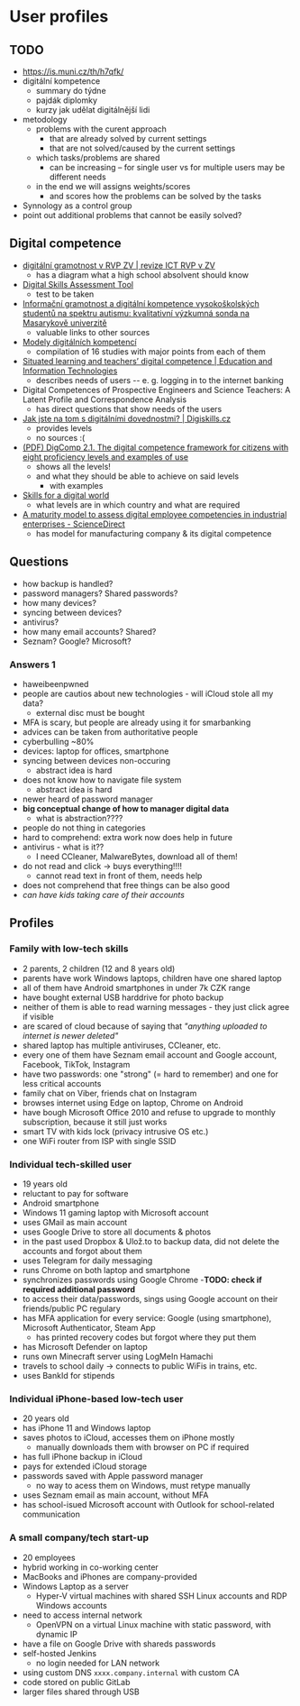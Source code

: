 # User profiles

## TODO

- https://is.muni.cz/th/h7qfk/
- digitální kompetence
  - summary do týdne
  - pajdák diplomky
  - kurzy jak udělat digitálnější lidi
- metodology
  - problems with the curent approach
    - that are already solved by current settings
    - that are not solved/caused by the current settings
  - which tasks/problems are shared
    - can be increasing – for single user vs for multiple users may be different needs
  - in the end we will assigns weights/scores
    - and scores how the problems can be solved by the tasks
- Synnology as a control group
- point out additional problems that cannot be easily solved?

## Digital competence

- [digitální gramotnost v RVP ZV | revize ICT RVP v ZV](https://revize.edu.cz/digitalni-gramotnost-v-rvp-zv)
  - has a diagram what a high school absolvent should know
- [Digital Skills Assessment Tool](https://europa.eu/europass/digitalskills/screen/home)
  - test to be taken
- [Informační gramotnost a digitální kompetence vysokoškolských
  studentů na spektru autismu: kvalitativní výzkumná sonda na Masarykově 
  univerzitě](https://is.muni.cz/th/kh08r/)
  - valuable links to other sources
- [Modely digitálních kompetencí](https://www.jtie.upol.cz/getrevsrc.php?identification=public&mag=jti&raid=185&type=fin&ver=2)
  - compilation of 16 studies with major points from each of them
- [Situated learning and teachers’ digital competence | Education and Information Technologies](https://link.springer.com/article/10.1007/s10639-008-9069-5)
  - describes needs of users -- e. g. logging in to the internet banking
- Digital Competences of Prospective Engineers and Science Teachers: A Latent Profile and Correspondence Analysis
  - has direct questions that show needs of the users
- [Jak jste na tom s digitálními dovednostmi? | Digiskills.cz](https://www.digiskills.cz/blog/jak-jste-na-tom-s-digitalnimi-dovednostmi)
  - provides levels
  - no sources :(
- [(PDF) DigComp 2.1. The digital competence framework for citizens with eight proficiency levels and examples of use](https://www.researchgate.net/publication/317013679_DigComp_21_The_digital_competence_framework_for_citizens_with_eight_proficiency_levels_and_examples_of_use)
  - shows all the levels!
  - and what they should be able to achieve on said levels
    - with examples
- [Skills for a digital world](https://www.oecd.org/els/emp/Skills-for-a-Digital-World.pdf)
  - what levels are in which country and what are required
- [A maturity model to assess digital employee competencies in industrial enterprises - ScienceDirect](https://pdf.sciencedirectassets.com/282173/1-s2.0-S2212827121X0011X/1-s2.0-S2212827121010970/main.pdf?X-Amz-Security-Token=IQoJb3JpZ2luX2VjEDQaCXVzLWVhc3QtMSJHMEUCIAx6sKSyh3%2Bblqzr4SxXplCljyhHyr4a9mP9pDkxI8DbAiEAgOQaiOThtuYGZpI%2BaGp06qGcVzv181FXyy2gGLwGxokqsgUIfRAFGgwwNTkwMDM1NDY4NjUiDBP7fFAZXjjLQv2xdSqPBfnKalr5OdmXskICn654SvaDy6XGtSDrpkexVs7H56geNhRvXRVL6goNV9fpfZbsfVrDPVv62c%2FgxEr1aKEQrRkPy9sOebB95tfMBUQOaLcCRdpIWpfRtHAg8E39%2BwTIBaj0Iu7iHzXd%2FXtISPIzrkrbsNDer6G%2FT1dXROBr6tJwMIy8P6ZbGj1DWugSMzc7OZSPlFvquQ7rzFFiIeaXgbNxQ%2FQbwgy4F%2F0jFfipYHemzw%2FlRJIxaTAqdEkvQHQkbCYa4ptVt7q2wJUoi98odpY%2B7VPzPrhJAkGrolufnpg3RCiWzQvkZeT16OuCUbR6QRzdQ8JDsdpOfhFhqOlEGm09BuldmAb5KvbEMLhe00Lp6iSz%2FRBofBzzCjbMUPHDMWBww6NpLzDL%2B1Jf%2FiMQ7O1WtiyTsoCYxDqF7PlvZrI6rBRtjpUd%2BqsI9oQd75EzK8q9KpSEW678sAv1KtHtfqoJL01ArhYwJszkBK1ENboTwPB814r%2BGlTVPJ9KmFG4aSqlZimX1THkPyrpRccwTQVSD6Txwj0lZMLNWjagpT5yhdBHrlYWckvORhFXfo5BdV7Dfsjk4jGAANKI7WuhKdqhOXvqKJHTQWpoRRLTWJR%2BI%2BoHi%2FTgAWfLuIddKu8PEJsRXyAGxsAKQErKRcVHifaFmpYO%2F3%2BUC5EN7r7UFjgoIeeSkG7t%2Bb91tfwtF9IgXWzMw%2BmTvTLSk1agCr9mS3q3jsm4Rj8uOZhtZkChhDB0g25uOrcsImSbenB%2Fq2BYD0jiW%2BISFbyhUyRyU8oIyIIFyU3aWGell6blnN5MHju8%2FYt%2FzpkIc45smqZUhqL0o8zom1SUrIOE%2FI7XPJdU5wVbBsUBnfSheHmtNFpuri4w877UqgY6sQG5dG7eG%2BDppgnbIjAUIUS1dw6RVnKREZFliwfRsPYVwn6xTZ%2Bg5d5Q6VSGDOCS254%2FH3IEwDIK893rvtwrfAl8zkaxmQqc%2Fml7mcwNZbaGZud70LDbxqo9lQXD7QcZ3QQGg%2BpPkPGVHJ0oiX1d6Ae1gTPt%2F3crRC7YbTGxdymrhBc3uum02eaokUWnU2swyV4QoYuKdBwCZzdrjjF0j%2FPfdTHtn9ovfa8sMVhK69R7nJ8%3D&X-Amz-Algorithm=AWS4-HMAC-SHA256&X-Amz-Date=20231115T200854Z&X-Amz-SignedHeaders=host&X-Amz-Expires=300&X-Amz-Credential=ASIAQ3PHCVTYZ6ULTQX3%2F20231115%2Fus-east-1%2Fs3%2Faws4_request&X-Amz-Signature=863144091e7fa5db3f32d8224b9a0dd7aed74422842122d7afa60508e76f979a&hash=ebe409ad4f715349365c4891d7ec829dd9103d652fd6a1570a9d7cfd337a6219&host=68042c943591013ac2b2430a89b270f6af2c76d8dfd086a07176afe7c76c2c61&pii=S2212827121010970&tid=spdf-f90b59bf-1976-41ff-8670-7cbe9d72212f&sid=e14683182702674ff2886638aa9f005844a4gxrqb&type=client&tsoh=d3d3LnNjaWVuY2VkaXJlY3QuY29t&ua=051458505106545f0951&rr=826a20f7f8406e95&cc=cz)
  - has model for manufacturing company & its digital competence

## Questions

- how backup is handled?
- password managers? Shared passwords?
- how many devices?
- syncing between devices?
- antivirus?
- how many email accounts? Shared?
- Seznam? Google? Microsoft?

### Answers 1

- haweibeenpwned
- people are cautios about new technologies - will iCloud stole all my data?
  - external disc must be bought
- MFA is scary, but people are already using it for smarbanking
- advices can be taken from authoritative people
- cyberbulling \~80%
- devices: laptop for offices, smartphone
- syncing between devices non-occuring
  - abstract idea is hard
- does not know how to navigate file system
  - abstract idea is hard
- newer heard of password manager
- **big conceptual change of how to manager digital data**
  - what is abstraction????
- people do not thing in categories
- hard to comprehend: extra work now does help in future
- antivirus - what is it??
  - I need CCleaner, MalwareBytes, download all of them!
- do not read and click -> buys everything!!!!
  - cannot read text in front of them, needs help
- does not comprehend that free things can be also good
- *can have kids taking care of their accounts*

## Profiles

### Family with low-tech skills

- 2 parents, 2 children (12 and 8 years old)
- parents have work Windows laptops, children have one shared laptop
- all of them have Android smartphones in under 7k CZK range
- have bought external USB harddrive for photo backup
- neither of them is able to read warning messages - they just click agree if visible
- are scared of cloud because of saying that _"anything uploaded to internet is newer deleted"_
- shared laptop has multiple antiviruses, CCleaner, etc.
- every one of them have Seznam email account and Google account, Facebook, TikTok, Instagram
- have two passwords: one "strong" (= hard to remember) and one for less critical accounts
- family chat on Viber, friends chat on Instagram
- browses internet using Edge on laptop, Chrome on Android
- have bough Microsoft Office 2010 and refuse to upgrade to monthly subscription, because it still just works
- smart TV with kids lock (privacy intrusive OS etc.)
- one WiFi router from ISP with single SSID

### Individual tech-skilled user

- 19 years old
- reluctant to pay for software
- Android smartphone
- Windows 11 gaming laptop with Microsoft account
- uses GMail as main account
- uses Google Drive to store all documents & photos
- in the past used Dropbox & Ulož.to to backup data, did not delete the accounts and forgot about them
- uses Telegram for daily messaging
- runs Chrome on both laptop and smartphone
- synchronizes passwords using Google Chrome -**TODO: check if required additional password**
- to access their data/passwords, sings using Google account on their friends/public PC regulary
- has MFA application for every service: Google (using smartphone), Microsoft Authenticator, Steam App
  - has printed recovery codes but forgot where they put them
- has Microsoft Defender on laptop
- runs own Minecraft server using LogMeIn Hamachi
- travels to school daily -> connects to public WiFis in trains, etc.
- uses BankId for stipends

### Individual iPhone-based low-tech user

- 20 years old
- has iPhone 11 and Windows laptop
- saves photos to iCloud, accesses them on iPhone mostly
  - manually downloads them with browser on PC if required
- has full iPhone backup in iCloud
- pays for extended iCloud storage
- passwords saved with Apple password manager
  - no way to acess them on Windows, must retype manually 
- uses Seznam email as main account, without MFA
- has school-isued Microsoft account with Outlook for school-related communication

### A small company/tech start-up

- 20 employees
- hybrid working in co-working center
- MacBooks and iPhones are company-provided
- Windows Laptop as a server
  - Hyper-V virtual machines with shared SSH Linux accounts and RDP Windows accounts
- need to access internal network
  - OpenVPN on a virtual Linux machine with static password, with dynamic IP
- have a file on Google Drive with shareds passwords
- self-hosted Jenkins
  - no login needed for LAN network
- using custom DNS `xxxx.company.internal` with custom CA
- code stored on public GitLab
- larger files shared through USB
